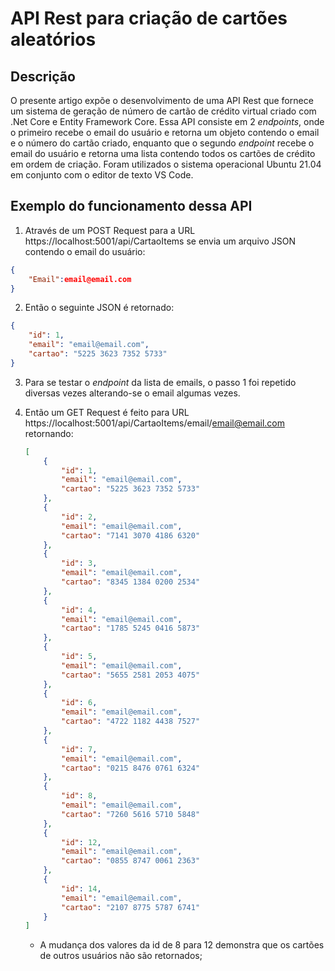 # API Rest para criação de cartões aleatórios

## Descrição

O presente artigo expõe o desenvolvimento de uma API Rest que fornece um sistema de geração de número de cartão de crédito virtual criado com .Net Core e Entity Framework Core. Essa API consiste em 2 *endpoints*, onde o primeiro recebe o email do usuário e retorna um objeto contendo o email e o número do cartão criado, enquanto que o segundo *endpoint* recebe o email do usuário e retorna uma lista contendo todos os cartões de crédito em ordem de criação. Foram utilizados o sistema operacional Ubuntu 21.04 em conjunto com o editor de texto VS Code.

## Exemplo do funcionamento dessa API

1. Através de um POST Request para a URL https://localhost:5001/api/CartaoItems se envia um arquivo JSON contendo o email do usuário:

```json
{
    "Email":email@email.com
}
```

2. Então o seguinte JSON é retornado:

```json
{
    "id": 1,
    "email": "email@email.com",
    "cartao": "5225 3623 7352 5733"
}
```

3. Para se testar o *endpoint* da lista de emails, o passo 1 foi repetido diversas vezes alterando-se o email algumas vezes. 

4. Então um GET Request é feito para URL https://localhost:5001/api/CartaoItems/email/email@email.com retornando:

   ```json
   [
       {
           "id": 1,
           "email": "email@email.com",
           "cartao": "5225 3623 7352 5733"
       },
       {
           "id": 2,
           "email": "email@email.com",
           "cartao": "7141 3070 4186 6320"
       },
       {
           "id": 3,
           "email": "email@email.com",
           "cartao": "8345 1384 0200 2534"
       },
       {
           "id": 4,
           "email": "email@email.com",
           "cartao": "1785 5245 0416 5873"
       },
       {
           "id": 5,
           "email": "email@email.com",
           "cartao": "5655 2581 2053 4075"
       },
       {
           "id": 6,
           "email": "email@email.com",
           "cartao": "4722 1182 4438 7527"
       },
       {
           "id": 7,
           "email": "email@email.com",
           "cartao": "0215 8476 0761 6324"
       },
       {
           "id": 8,
           "email": "email@email.com",
           "cartao": "7260 5616 5710 5848"
       },
       {
           "id": 12,
           "email": "email@email.com",
           "cartao": "0855 8747 0061 2363"
       },
       {
           "id": 14,
           "email": "email@email.com",
           "cartao": "2107 8775 5787 6741"
       }
   ]
   ```

   * A mudança dos valores da id de 8 para 12 demonstra que os cartões de outros usuários não são retornados;

## 